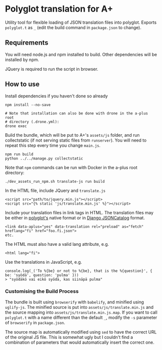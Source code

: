 Polyglot translation for A+
===========================

Utility tool for flexible loading of JSON translation files into polyglot.
Exports `polyglot.t` as `_` (edit the build command in `package.json` to change).

Requirements
------------

You will need node.js and npm installed to build. Other dependencies will be
installed by npm.

JQuery is required to run the script in browser.

How to use
----------

Install dependencies if you haven't done so already

```
npm install --no-save

# Note that installation can also be done with drone in the a-plus root
# directory (.drone.yml):
drone exec
```

Build the bundle, which will be put to A+'s `assets/js` folder, and run
collectstatic (if not serving static files from `runserver`). You will need to
repeat this step every time you change `main.js`.

```
npm run build
python ../../manage.py collectstatic
```

Note that `npm` commands can be run with Docker in the a-plus root directory:

```
./dev_assets_run_npm.sh translate-js run build
```

In the HTML file, include JQuery and `translate.js`

```
<script src="path/to/jquery.min.js"></script>
<script src="{% static 'js/translate.min.js' %}"></script>
```

Include your translation files in link tags in HTML. The translation files may
be either in [polyglot's](http://airbnb.io/polyglot.js/) native format or in 
[Django JSONCatalog](https://docs.djangoproject.com/en/2.0/topics/i18n/translation/#the-jsoncatalog-view)
format.

```
<link data-aplus="yes" data-translation rel="preload" as="fetch" hreflang="fi" href="foo.fi.json">
etc.
```

The HTML must also have a valid lang attribute, e.g.
```
<html lang="fi">
```

Use the translations in JavaScript, e.g.
```
console.log(_('To %{be} or not to %{be}, that is the %{question}', { be: 'syödä', question: 'pulma' }))
> "syödäkö vai eikö syödä, kas siinäpä pulma"
```

### Customising the Build Process

The bundle is built using `browserify` with `babelify`, and minified using `uglify-js`.
The minified source is put into `assets/js/translate.min.js` and the source mapping
into `assets/js/translate.min.js.map`. If you want to call `polyglot.t` with a
name different than the default `_`, modify the `-s` parameter of `browserify`
in `package.json`.

The source map is automatically modified using `sed` to have the correct URL
of the original JS file. This is somewhat ugly but I couldn't find a combination
of parameters that would automatically insert the correct one.
